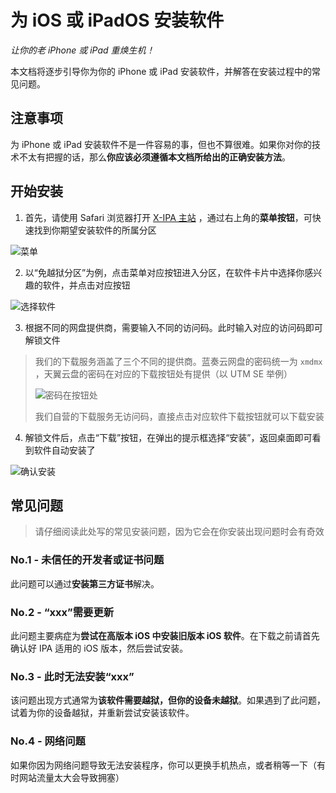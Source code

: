 # 为 iOS 或 iPadOS 安装软件

*让你的老 iPhone 或 iPad 重焕生机！*

本文档将逐步引导你为你的 iPhone 或 iPad 安装软件，并解答在安装过程中的常见问题。

## 注意事项

为 iPhone 或 iPad 安装软件不是一件容易的事，但也不算很难。如果你对你的技术不太有把握的话，那么**你应该必须遵循本文档所给出的正确安装方法**。

## 开始安装

1. 首先，请使用 Safari 浏览器打开 [X-IPA 主站](https://x-ipa.online) ，通过右上角的**菜单按钮**，可快速找到你期望安装软件的所属分区

![菜单](/Pictures/170643-install-ipa-step1.png)

2. 以“免越狱分区”为例，点击菜单对应按钮进入分区，在软件卡片中选择你感兴趣的软件，并点击对应按钮

![选择软件](/Pictures/171034-install-ipa-step2.png)

3. 根据不同的网盘提供商，需要输入不同的访问码。此时输入对应的访问码即可解锁文件

> 我们的下载服务涵盖了三个不同的提供商。蓝奏云网盘的密码统一为 `xmdmx` ，天翼云盘的密码在对应的下载按钮处有提供（以 UTM SE 举例）
>
> ![密码在按钮处](/Pictures/199034-install-ipa-step3-tips.png)
>
> 我们自营的下载服务无访问码，直接点击对应软件下载按钮就可以下载安装

4. 解锁文件后，点击“下载”按钮，在弹出的提示框选择“安装”，返回桌面即可看到软件自动安装了

![确认安装](/Pictures/Screenshot_2024-07-11-17-37-33-644_tv.danmaku.bil.jpg)

## 常见问题

> 请仔细阅读此处写的常见安装问题，因为它会在你安装出现问题时会有奇效

### No.1 - 未信任的开发者或证书问题

此问题可以通过**安装第三方证书**解决。

### No.2 - “xxx”需要更新

此问题主要病症为**尝试在高版本 iOS 中安装旧版本 iOS 软件**。在下载之前请首先确认好 IPA 适用的 iOS 版本，然后尝试安装。

### No.3 - 此时无法安装“xxx”

该问题出现方式通常为**该软件需要越狱，但你的设备未越狱**。如果遇到了此问题，试着为你的设备越狱，并重新尝试安装该软件。

### No.4 - 网络问题

如果你因为网络问题导致无法安装程序，你可以更换手机热点，或者稍等一下（有时网站流量太大会导致拥塞）